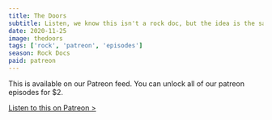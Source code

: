 ```yaml
---
title: The Doors
subtitle: Listen, we know this isn't a rock doc, but the idea is the same. We bring on friend of the show, Jim, to talk about The Doors. We also each decide which band we want to see Oliver Stone do a biopic about.
date: 2020-11-25
image: thedoors
tags: ['rock', 'patreon', 'episodes']
season: Rock Docs
paid: patreon
---
```

<div class="callout patreon">
This is available on our Patreon feed. You can unlock all of our patreon episodes for $2.

<a class="button" href="https://www.patreon.com/posts/44305807">Listen to this on Patreon &gt;</a>
</div>